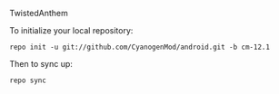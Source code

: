 TwistedAnthem

To initialize your local repository:

    repo init -u git://github.com/CyanogenMod/android.git -b cm-12.1

Then to sync up:

    repo sync
    
